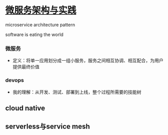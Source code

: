 # [微服务架构与实践](https://www.zhihu.com/pub/reader/119625075/chapter/1134413785615028224)

microservice architecture pattern

software is eating the world

### 微服务

- 定义：将单一应用划分成一组小服务，服务之间相互协调、相互配合，为用户提供最终价值

### devops

- 我的理解：从开发、测试、部署到上线，整个过程所需要的技能树

## cloud native

## serverless与service mesh

